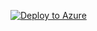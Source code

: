 
[![Deploy to Azure](https://raw.githubusercontent.com/MicrosoftDocs/azure-docs/master/articles/media/template-deployments/deploy-to-azure.svg)](https://portal.azure.com/#create/Microsoft.Template/uri/https%3A%2F%2Fraw.githubusercontent.com%2FNextStepOrg%2FAzureTemplates%2Fmain%2FCPL%2Ftemplate.json)
